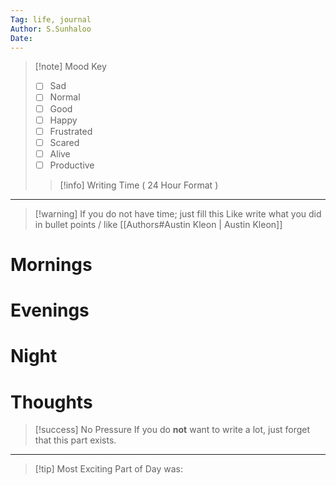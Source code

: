 ```yaml
---
Tag: life, journal
Author: S.Sunhaloo
Date: 
---
```


>[!note] Mood Key
> - [ ] Sad
> - [ ] Normal
> - [ ] Good
> - [ ] Happy
> - [ ] Frustrated
> - [ ] Scared
> - [ ] Alive
> - [ ] Productive
>>[!info] Writing Time ( 24 Hour Format )
>><p align="center"></p>

---

>[!warning] If you do not have time; just fill this
>Like write what you did in bullet points / like [[Authors#Austin Kleon | Austin Kleon]]

# Mornings



# Evenings



# Night



# Thoughts

>[!success] No Pressure
>If you do **not** want to write a lot, just forget that this part exists.



---
>[!tip] Most Exciting Part of Day was:
>